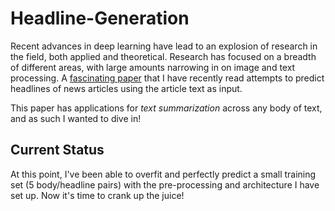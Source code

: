 # Headline-Generation 

Recent advances in deep learning have lead to an explosion of research in the field, both applied and theoretical. Research has focused on a breadth of different areas, with large amounts narrowing in on image and text processing. A [fascinating paper](http://nlp.stanford.edu/courses/cs224n/2015/reports/1.pdf) that I have recently read attempts to predict headlines of news articles using the article text as input. 

This paper has applications for *text summarization* across any body of text, and as such I wanted to dive in! 

## Current Status

At this point, I've been able to overfit and perfectly predict a small training set (5 body/headline pairs) with the pre-processing and architecture I have set up. Now it's time to crank up the juice! 
